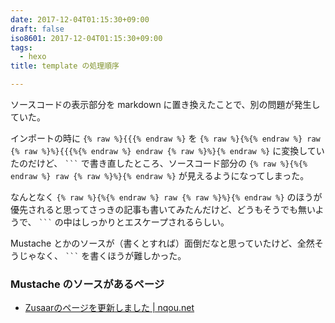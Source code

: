 ```yaml
---
date: 2017-12-04T01:15:30+09:00
draft: false
iso8601: 2017-12-04T01:15:30+09:00
tags:
  - hexo
title: template の処理順序

---
```


ソースコードの表示部分を markdown に置き換えたことで、別の問題が発生していた。

インポートの時に `{% raw %}{{{% endraw %}` を `{% raw %}{%{% endraw %} raw {% raw %}%}{{{%{% endraw %} endraw {% raw %}%}{% endraw %}` に変換していたのだけど、 <code>&#096;&#096;&#096;</code> で書き直したところ、ソースコード部分の `{% raw %}{%{% endraw %} raw {% raw %}%}{% endraw %}` が見えるようになってしまった。

なんとなく `{% raw %}{%{% endraw %} raw {% raw %}%}{% endraw %}` のほうが優先されると思ってさっきの記事も書いてみたんだけど、どうもそうでも無いようで、 <code>&#096;&#096;&#096;</code> の中はしっかりとエスケープされるらしい。

Mustache とかのソースが（書くとすれば）面倒だなと思っていたけど、全然そうじゃなく、 <code>&#096;&#096;&#096;</code> を書くほうが難しかった。

### Mustache のソースがあるページ
- [Zusaarのページを更新しました | nqou.net](https://www.nqou.net/2014/06/17/010512/)

